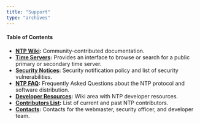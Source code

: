 ```yaml
---
title: "Support"
type: "archives"
---
```


#### Table of Contents

*   **[NTP Wiki](http://support.ntp.org/support/):** Community-contributed documentation.
*   **[Time Servers](http://support.ntp.org/servers/):** Provides an interface to browse or search for a public primary or secondary time server.
* **[Security Notices](/support/securitynotice/):** Security notification policy and list of security vulnerabilities.
* **[NTP FAQ](/ntpfaq):** Frequently Asked Questions about the NTP protocol and software distribution.
* **[Developer Resources](https://support.ntp.org/bin/view/Dev/WebHome):** Wiki area with NTP developer resources.
* **[Contributors List](/contributorslist/):** List of current and past NTP contributors.
* **[Contacts](/contact/):** Contacts for the webmaster, security officer, and developer team.